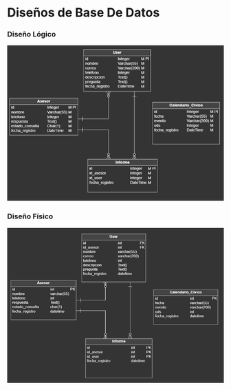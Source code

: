 # **Diseños de Base De Datos**

### **Diseño Lógico**

![App Screenshot](/img/Sin%20título.jpg)

### **Diseño Físico**

![App Screenshot](/img/db-ods.jpg)
